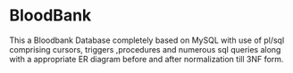 # BloodBank
This a Bloodbank Database completely based on MySQL with use of pl/sql comprising cursors, triggers ,procedures and numerous sql queries 
along with a appropriate ER diagram before and after normalization till 3NF form.
